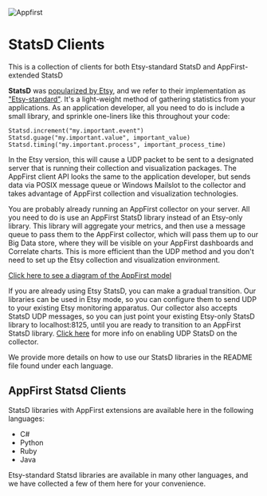 ![Appfirst](http://www.appfirst.com/static/images/appfirst-logo.svg)

StatsD Clients
==============
This is a collection of clients for both Etsy-standard StatsD and AppFirst-extended StatsD

**StatsD** was [popularized by Etsy](http://codeascraft.etsy.com/2011/02/15/measure-anything-measure-everything/),
and we refer to their implementation as ["Etsy-standard"](https://github.com/etsy/statsd/).  It's a
light-weight method of gathering statistics from your applications.  As an application developer, all you need
to do is include a small library, and sprinkle one-liners like this throughout your code:

    Statsd.increment("my.important.event")
    Statsd.guage("my.important.value", important_value)
    Statsd.timing("my.important.process", important_process_time)

In the Etsy version, this will cause a UDP packet to be sent to a designated server that is running their
collection and visualization packages. The AppFirst client API looks the same to the application developer,
but sends data via POSIX message queue or Windows Mailslot to the collector and takes advantage of AppFirst collection
and visualization technologies.

You are probably already running an AppFirst collector on your server.  All you need to do is use an
AppFirst StatsD library instead of an Etsy-only library.  This library will aggregate your metrics, and then
use a message queue to pass them to the AppFirst collector, which will pass them up to our Big Data store, where
they will be visible on your AppFirst dashboards and Correlate charts.  This is more efficient than the UDP method
and you don't need to set up the Etsy collection and visualization environment.

[Click here to see a diagram of the AppFirst model](https://appfirst.fogbugz.com/default.asp?w423)

If you are already using Etsy StatsD, you can make a gradual transition.  Our libraries can be used in
Etsy mode, so you can configure them to send UDP to your existing Etsy monitoring apparatus.  Our collector also
accepts StatsD UDP messages, so you can just point your existing Etsy-only StatsD library to localhost:8125,
until you are ready to transition to an AppFirst StatsD library. [Click here](http://support.appfirst.com/appfirst-statsd-beta/#other_clients) for more info on enabling UDP StatsD on the collector.

We provide more details on how to use our StatsD libraries in the README file found under each language.


AppFirst Statsd Clients
-----------------------
StatsD libraries with AppFirst extensions are available here in the following languages:

- C#
- Python
- Ruby
- Java

Etsy-standard Statsd libraries are available in many other languages, and we have collected a few of them
here for your convenience.